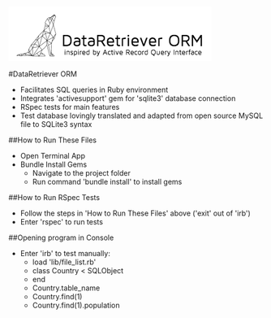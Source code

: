 ![DataRetriever Logo](DataRetriever-logo.png)

#DataRetriever ORM
* Facilitates SQL queries in Ruby environment
* Integrates 'activesupport' gem for 'sqlite3' database connection
* RSpec tests for main features
* Test database lovingly translated and adapted from open source MySQL file to SQLite3 syntax

##How to Run These Files
* Open Terminal App
* Bundle Install Gems
  * Navigate to the project folder
  * Run command 'bundle install' to install gems

##How to Run RSpec Tests
* Follow the steps in 'How to Run These Files' above ('exit' out of 'irb')
* Enter 'rspec' to run tests

##Opening program in Console
  * Enter 'irb' to test manually:
    * load 'lib/file_list.rb'
    * class Country < SQLObject
    * end
    * Country.table_name
    * Country.find(1)
    * Country.find(1).population
